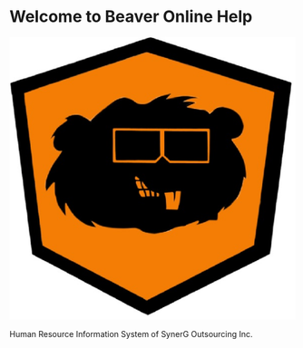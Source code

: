 # Welcome to Beaver Online Help
![Screenshot](img/beaver.jpg)
>
Human Resource Information System of SynerG Outsourcing Inc.